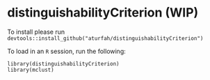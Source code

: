# distinguishabilityCriterion (WIP)

To install please run `devtools::install_github("aturfah/distinguishabilityCriterion")`

To load in an `R` session, run the following:
```
library(distinguishabilityCriterion)
library(mclust)
```
